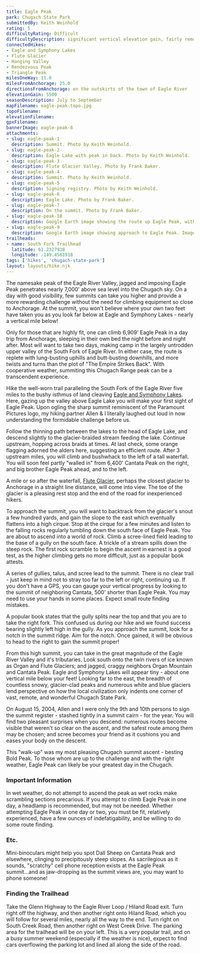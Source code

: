 ```yaml
---
title: Eagle Peak
park: Chugach State Park
submittedBy: Keith Weinhold
rating: 5
difficultyRating: Difficult
difficultyDescription: significant vertical elevation gain, fairly remote, some route finding skill.
connectedHikes:
- Eagle and Symphony Lakes
- Flute Glacier
- Hanging Valley
- Rendezvous Peak
- Triangle Peak
milesOneWay: 11.0
milesFromAnchorage: 25.0
directionsFromAnchorage: on the outskirts of the town of Eagle River
elevationGain: 5500
seasonDescription: July to September
mapFilename: eagle-peak-topo.jpg
topoFilename: 
elevationFilename: 
gpxFilename: 
bannerImage: eagle-peak-8
attachments:
- slug: eagle-peak-1
  description: Summit. Photo by Keith Weinhold.
- slug: eagle-peak-2
  description: Eagle Lake with peak in back. Photo by Keith Weinhold.
- slug: eagle-peak-3
  description: Flute Glacier Valley. Photo by Frank Baker.
- slug: eagle-peak-4
  description: Summit. Photo by Keith Weinhold.
- slug: eagle-peak-5
  description: Signing registry. Photo by Keith Weinhold.
- slug: eagle-peak-6
  description: Eagle Lake. Photo by Frank Baker.
- slug: eagle-peak-7
  description: On the summit. Photo by Frank Baker.
- slug: eagle-peak-10
  description: Google Earth image showing the route up Eagle Peak, with annotations. Image by Lee Helzer.
- slug: eagle-peak-9
  description: Google Earth image showing approach to Eagle Peak. Image by Lee Helzer.
trailheads:
- name: South Fork Trailhead
  latitude: 61.2327938
  longitude: -149.4561918
tags: ['hikes', 'chugach-state-park']
layout: layouts/hike.njk
---
```

The namesake peak of the Eagle River Valley, jagged and imposing Eagle Peak penetrates nearly 7,000' above sea level into the Chugach sky. On a day with good visibility, few summits can take you higher and provide a more rewarding challenge without the need for climbing equipment so close to Anchorage. At the summit, you won't believe where your own two feet have taken you as you look far below at Eagle and Symphony Lakes - nearly a vertical mile below!

Only for those that are highly fit, one can climb 6,909' Eagle Peak in a day trip from Anchorage, sleeping in their own bed the night before and night after. Most will want to take two days, making camp in the largely untrodden upper valley of the South Fork of Eagle River. In either case, the route is replete with lung-busting uphills and butt-busting downhills, and more twists and turns than the plot of "The Empire Strikes Back". With cooperative weather, summiting this Chugach Range peak can be a transcendent experience.

Hike the well-worn trail paralleling the South Fork of the Eagle River five miles to the bushy isthmus of land cleaving [Eagle and Symphony Lakes](http://alaskahikesearch.com/hikes/eagle-and-symphony-lakes/ "Eagle and Symphony Lakes"). Here, gazing up the valley above Eagle Lake you will make your first sight of Eagle Peak. Upon ogling the sharp summit reminiscent of the Paramount Pictures logo, my hiking partner Allen & I literally laughed out loud in now understanding the formidable challenge before us.

Follow the thinning path between the lakes to the head of Eagle Lake, and descend slightly to the glacier-braided stream feeding the lake. Continue upstream, hopping across braids at times. At last check, some orange flagging adorned the alders here, suggesting an efficient route. After 3 upstream miles, you will climb and bushwhack to the left of a tall waterfall. You will soon feel partly "walled in" from 6,400' Cantata Peak on the right, and big brother Eagle Peak ahead, and to the left.

A mile or so after the waterfall, [Flute Glacier](http://alaskahikesearch.com/hikes/flute-glacier/ "Flute Glacier"), perhaps the closest glacier to Anchorage in a straight line distance, will come into view. The toe of the glacier is a pleasing rest stop and the end of the road for inexperienced hikers.

To approach the summit, you will want to backtrack from the glacier's snout a few hundred yards, and gain the slope to the east which eventually flattens into a high cirque. Stop at the cirque for a few minutes and listen to the falling rocks regularly tumbling down the south face of Eagle Peak. You are about to ascend into a world of rock. Climb a scree-lined field leading to the base of a gully on the south face. A trickle of a stream spills down the steep rock. The first rock scramble to begin the ascent in earnest is a good test, as the higher climbing gets no more difficult, just as a popular book attests.

A series of gullies, talus, and scree lead to the summit. There is no clear trail - just keep in mind not to stray too far to the left or right, continuing up. If you don't have a GPS, you can gauge your vertical progress by looking to the summit of neighboring Cantata, 500' shorter than Eagle Peak. You may need to use your hands in some places. Expect small route finding mistakes.

A popular book states that the gully splits near the top and that you are to take the right fork. This confused us during our hike and we found success bearing slightly left high in the gully. As you approach the summit, look for a notch in the summit ridge. Aim for the notch. Once gained, it will be obvious to head to the right to gain the summit proper!

From this high summit, you can take in the great magnitude of the Eagle River Valley and it's tributaries. Look south onto the twin rivers of ice known as Organ and Flute Glaciers; and jagged, craggy neighbors Organ Mountain and Cantata Peak. Eagle and Symphony Lakes will appear tiny - about one vertical mile below your feet! Looking far to the east, the breadth of countless snowy, glacier-clad peaks and numerous white and blue glaciers lend perspective on how the local civilization only indents one corner of vast, remote, and wonderful Chugach State Park.

On August 15, 2004, Allen and I were only the 9th and 10th persons to sign the summit register - stashed tightly in a summit cairn - for the year. You will find two pleasant surprises when you descend: numerous routes become visible that weren't so clear on the ascent, and the safest route among them may be chosen; and scree becomes your friend as it cushions you and eases your body on the descent.

This "walk-up" was my most pleasing Chugach summit ascent - besting Bold Peak. To those whom are up to the challenge and with the right weather, Eagle Peak can likely be your greatest day in the Chugach.

### Important Information

In wet weather, do not attempt to ascend the peak as wet rocks make scrambling sections precarious. If you attempt to climb Eagle Peak in one day, a headlamp is recommended, but may not be needed. Whether attempting Eagle Peak in one day or two, you must be fit, relatively experienced, have a few ounces of indefatigability, and be willing to do some route finding.

### Etc.

Mini-binoculars might help you spot Dall Sheep on Cantata Peak and elsewhere, clinging to precipitously steep slopes. As sacrilegious as it sounds, "scratchy" cell phone reception exists at the Eagle Peak summit...and as jaw-dropping as the summit views are, you may want to phone someone!

### Finding the Trailhead

Take the Glenn Highway to the Eagle River Loop / Hiland Road exit. Turn right off the highway, and then another right onto Hiland Road, which you will follow for several miles, nearly all the way to the end. Turn right on South Creek Road, then another right on West Creek Drive. The parking area for the trailhead will be on your left. This is a very popular trail, and on a busy summer weekend (especially if the weather is nice), expect to find cars overflowing the parking lot and lined all along the side of the road.